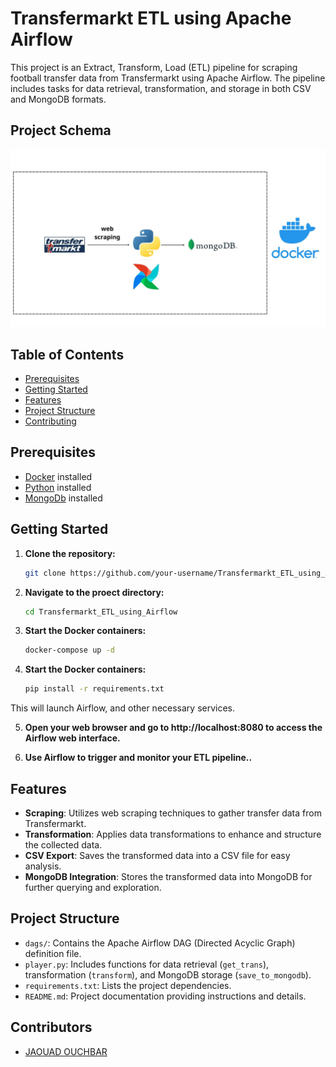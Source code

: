 # Transfermarkt ETL using Apache Airflow

This project is an Extract, Transform, Load (ETL) pipeline for scraping football transfer data from Transfermarkt using Apache Airflow. The pipeline includes tasks for data retrieval, transformation, and storage in both CSV and MongoDB formats.
## Project Schema

![Project Schema](Transfermarket_ETL_using_Airflow.jpg)
## Table of Contents

- [Prerequisites](#prerequisites)
- [Getting Started](#getting-started)
- [Features](#features)
- [Project Structure](#project-structure)
- [Contributing](#contributing)

## Prerequisites

- [Docker](https://docs.docker.com/get-docker/) installed
- [Python](https://www.python.org/downloads/) installed
- [MongoDb](https://www.mongodb.com/try/download/community) installed

## Getting Started

1. **Clone the repository:**

   ```bash
   git clone https://github.com/your-username/Transfermarkt_ETL_using_Airflow.git

2. **Navigate to the proect directory:**

   ```bash
   cd Transfermarkt_ETL_using_Airflow


3. **Start the Docker containers:**

   ```bash
   docker-compose up -d

4. **Start the Docker containers:**

   ```bash
   pip install -r requirements.txt


This will launch Airflow, and other necessary services.

5. **Open your web browser and go to http://localhost:8080 to access the Airflow web interface.**

6. **Use Airflow to trigger and monitor your ETL pipeline..**


## Features

- **Scraping**: Utilizes web scraping techniques to gather transfer data from Transfermarkt.
- **Transformation**: Applies data transformations to enhance and structure the collected data.
- **CSV Export**: Saves the transformed data into a CSV file for easy analysis.
- **MongoDB Integration**: Stores the transformed data into MongoDB for further querying and exploration.

## Project Structure

- `dags/`: Contains the Apache Airflow DAG (Directed Acyclic Graph) definition file.
- `player.py`: Includes functions for data retrieval (`get_trans`), transformation (`transform`), and MongoDB storage (`save_to_mongodb`).
- `requirements.txt`: Lists the project dependencies.
- `README.md`: Project documentation providing instructions and details.


## Contributors
- [JAOUAD OUCHBAR](https://github.com/jawadoch/)
